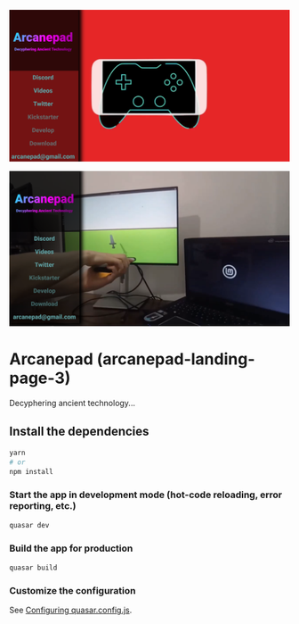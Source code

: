 ![Sample Image](https://github.com/imvenx/arcanepad-landing-page-3/blob/main/src/assets/images/screenshot2.png?raw=true)

![Sample Image](https://github.com/imvenx/arcanepad-landing-page-3/blob/main/src/assets/images/screenshot.png?raw=true)

# Arcanepad (arcanepad-landing-page-3)

Decyphering ancient technology...

## Install the dependencies
```bash
yarn
# or
npm install
```

### Start the app in development mode (hot-code reloading, error reporting, etc.)
```bash
quasar dev
```


### Build the app for production
```bash
quasar build
```

### Customize the configuration
See [Configuring quasar.config.js](https://v2.quasar.dev/quasar-cli-vite/quasar-config-js).
